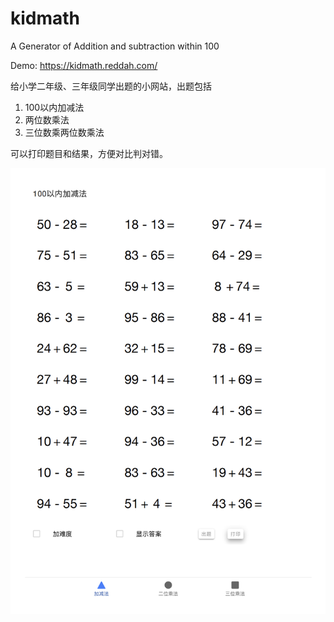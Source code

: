 # kidmath
A Generator of Addition and subtraction within 100 

Demo: https://kidmath.reddah.com/

给小学二年级、三年级同学出题的小网站，出题包括
1) 100以内加减法
2) 两位数乘法
3) 三位数乘两位数乘法
   
可以打印题目和结果，方便对比判对错。


![Image text](https://github.com/kindle/kidmath/blob/main/src/assets/demo1.png)

